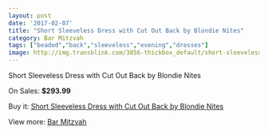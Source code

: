 ```yaml
---
layout: post
date: '2017-02-07'
title: "Short Sleeveless Dress with Cut Out Back by Blondie Nites"
category: Bar Mitzvah
tags: ["beaded","back","sleeveless","evening","dresses"]
image: http://img.transblink.com/3856-thickbox_default/short-sleeveless-dress-with-cut-out-back-by-blondie-nites.jpg
---
```

Short Sleeveless Dress with Cut Out Back by Blondie Nites

On Sales: **$293.99**
<a href="https://www.transblink.com/en/bar-mitzvah/1226-short-sleeveless-dress-with-cut-out-back-by-blondie-nites.html"><amp-img layout="responsive" width="600" height="600" src="//img.transblink.com/3856-thickbox_default/short-sleeveless-dress-with-cut-out-back-by-blondie-nites.jpg" alt="Short Sleeveless Dress with Cut Out Back by Blondie Nites 0" /></a>
<a href="https://www.transblink.com/en/bar-mitzvah/1226-short-sleeveless-dress-with-cut-out-back-by-blondie-nites.html"><amp-img layout="responsive" width="600" height="600" src="//img.transblink.com/3857-thickbox_default/short-sleeveless-dress-with-cut-out-back-by-blondie-nites.jpg" alt="Short Sleeveless Dress with Cut Out Back by Blondie Nites 1" /></a>

Buy it: [Short Sleeveless Dress with Cut Out Back by Blondie Nites](https://www.transblink.com/en/bar-mitzvah/1226-short-sleeveless-dress-with-cut-out-back-by-blondie-nites.html "Short Sleeveless Dress with Cut Out Back by Blondie Nites")

View more: [Bar Mitzvah](https://www.transblink.com/en/2-bar-mitzvah "Bar Mitzvah")